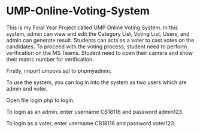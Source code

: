 # UMP-Online-Voting-System
This is my Final Year Project called UMP Online Voting System. 
In this system, admin can view and edit the Category List, Voting List, Users, and admin can generate result. Students can acts as a voter to cast votes on the candidates. To proceed with the voting process, student need to perform verification on the MS Teams. Student need to open their camera and show their matric number for verification.

Firstly, import umpovs.sql to phpmyadmin.

To use the system, you can log in into the system as two users which are admin and voter.

Open file login.php to login.

To login as an admin, enter username CB18116 and password admin123.

To login as a voter, enter username CB18116 and password voter123.
